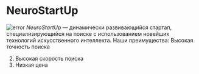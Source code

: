 # NeuroStartUp
![error](https://netology-code.github.io/git-homeworks/introduction/assets/logo.png)
*NeuroStartUp* — динамически развивающийся стартап, специализирующийся на поиске с использованием новейших технологий искусственного интеллекта.
Наши преимущества:
 Высокая точность поиска

2. Высокая скорость поиска
3. Низкая цена